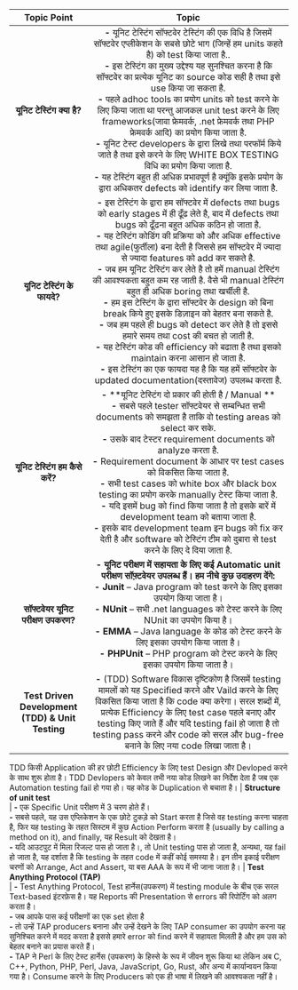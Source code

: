 |Topic Point|Topic|
|:----:|:-----:|
| **यूनिट टेस्टिंग क्या है?** <br/> | **-** यूनिट टेस्टिंग सॉफ्टवेर टेस्टिंग की एक विधि है जिसमें सॉफ्टवेर एप्लीकेशन के सबसे छोटे भाग (जिन्हें हम units कहते है) को test किया जाता है..<br> **-** इस टेस्टिंग का मुख्य उद्देश्य यह सुनश्चित करना है कि सॉफ्टवेर का प्रत्येक यूनिट का source कोड सही है तथा इसे use किया जा सकता है. <br> **-** पहले adhoc tools का प्रयोग units को test करने के लिए किया जाता था परन्तु आजकल unit test करने के लिए frameworks(जावा फ्रेमवर्क, .net फ्रेमवर्क तथा PHP फ्रेमवर्क आदि) का प्रयोग किया जाता है. <br> **-** यूनिट टेस्ट developers के द्वारा लिखे तथा परफॉर्म किये जाते है तथा इसे करने के लिए WHITE BOX TESTING विधि का प्रयोग किया जाता है. <br> **-** यह टेस्टिंग बहुत ही अधिक प्रभावपूर्ण है क्यूंकि इसके प्रयोग के द्वारा अधिकतर defects को identify कर लिया जाता है. 
| **यूनिट टेस्टिंग के फायदे?** <br/> | **-** इस टेस्टिंग के द्वारा हम सॉफ्टवेर में defects तथा bugs को early stages में ही ढूँढ लेते है, बाद में defects तथा bugs को ढूँढना बहुत अधिक कठिन हो जाता है. <br> **-** यह टेस्टिंग कोडिंग की प्रक्रिया को और अधिक effective तथा agile(फुर्तीला) बना देती है जिससे हम सॉफ्टवेर में ज्यादा से ज्यादा features को add कर सकते है. <br> **-** जब हम यूनिट टेस्टिंग कर लेते है तो हमें manual टेस्टिंग की आवश्यकता बहुत कम रह जाती है. वैसे भी manual टेस्टिंग बहुत ही अधिक boring तथा खर्चीली है. <br> **-** हम इस टेस्टिंग के द्वारा सॉफ्टवेर के design को बिना break किये हुए इसके डिज़ाइन को बेहतर बना सकते है. <br> **-** जब हम पहले ही bugs को detect कर लेते है तो इससे हमारे समय तथा cost की बचत हो जाती है. <br> **-** यह टेस्टिंग कोड की efficiency को बढाता है तथा इसको maintain करना आसान हो जाता है. <br> **-** इस टेस्टिंग का एक फायदा यह है कि यह हमें सॉफ्टवेर के updated documentation(दस्तावेज) उपलब्ध करता है.
| **यूनिट टेस्टिंग हम कैसे करें?** <br/> | **-** **यूनिट टेस्टिंग दो प्रकार की होती है / Manual ** <br> **-** सबसे पहले tester सॉफ्टवेयर से सम्बन्धित सभी documents को समझता है ताकि वो testing areas को select कर सके. <br> **-** उसके बाद टेस्टर requirement documents को analyze करता है. <br> **-** Requirement document के आधार पर test cases को विकसित किया जाता है. <br> **-** सभी test cases को white box और black box testing का प्रयोग करके manually टेस्ट किया जाता है. <br> **-** यदि इसमें bug को find किया जाता है तो इसके बारें में development team को बताया जाता  है. <br> **-** इसके बाद development team इन bugs को fix कर देती है और software को टेस्टिंग टीम को दुबारा से test करने के लिए दे दिया जाता है.
| **सॉफ्टवेयर यूनिट परीक्षण उपकरण?** <br/> | **-** **यूनिट परीक्षण में सहायता के लिए कई Automatic unit परीक्षण सॉफ़्टवेयर उपलब्ध हैं। हम नीचे कुछ उदाहरण देंगे:** <br> **-** **Junit** – Java program को test करने के लिए इसका उपयोग किया जाता है। <br> **-** **NUnit** – सभी .net languages को टेस्ट करने के लिए NUnit  का उपयोग किया  है। <br> **-** **EMMA** – Java language के कोड को टेस्ट करने के लिए इसका उपयोग किया जाता है। <br> **-** **PHPUnit** – PHP program को टेस्ट करने के लिए इसका उपयोग किया जाता है।
| **Test Driven Development (TDD) & Unit Testing** <br/> | **-** (TDD) Software विकास दृष्टिकोण है जिसमें testing मामलों को यह Specified करने और Vaild करने के लिए विकसित किया जाता है कि code क्या करेगा। सरल शब्दों में, प्रत्येक Efficiency के लिए test case पहले बनाए और testing किए जाते हैं और यदि testing fail हो जाता है तो testing pass करने और code को सरल और bug-free बनाने के लिए नया code लिखा जाता है। 
TDD किसी Application की हर छोटी Efficiency के लिए test Design और Devloped करने के साथ शुरू होता है। TDD Devlopers को केवल तभी नया कोड लिखने का निर्देश देता है जब एक Automation testing fail हो गया हो। यह कोड के Duplication से बचाता है।
| **Structure of unit test** <br/> | **-** एक Specific Unit परीक्षण में 3 चरण होते हैं। <br> **-** सबसे पहले, यह उस एप्लिकेशन के एक छोटे टुकड़े को Start करता है जिसे वह testing करना चाहता है, फिर यह testing के तहत सिस्टम में कुछ Action Perform करता है  (usually by calling a method on it), and finally, यह Result को देखता है। <br> **-** यदि आउटपुट में मिला रिजल्ट पास हो जाता है।, तो Unit testing पास हो जाता है, अन्यथा, यह fail हो जाता है, यह दर्शाता है कि testing के तहत code में कहीं कोई समस्या है। इन तीन इकाई परीक्षण चरणों को Arrange, Act and Assert, या बस AAA के रूप में भी जाना जाता है। 
| **Test Anything Protocol (TAP)** <br/> | **-** Test Anything Protocol, Test हार्नेस(उपकरण) में testing module के बीच एक सरल Text-based इंटरफ़ेस है। यह Reports की Presentation से errors की रिपोर्टिंग को अलग करता है। <br> **-** जब आपके पास कई परीक्षणों का एक set होता है <br> **-** तो उन्हें TAP producers बनाना और उन्हें देखने के लिए TAP consumer का उपयोग करना यह सुनिश्चित करने में मदद करता है इससे हमारे error को find करने में सहायता मिलती है और हम उस को बेहतर बनाने का प्रयास करते हैं। <br> **-** TAP ने Perl के लिए टेस्ट हार्नेस (उपकरण) के हिस्से के रूप में जीवन शुरू किया था लेकिन अब C, C++, Python, PHP, Perl, Java, JavaScript, Go, Rust, और अन्य में कार्यान्वयन किया गया है। Consume करने के लिए Producers को एक ही भाषा में लिखने की आवश्यकता नहीं है।
